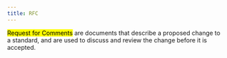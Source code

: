 ```yaml
---
title: RFC
---
```

<mark>Request for Comments</mark> are documents that describe a proposed change to a standard, and are used to discuss and review the change before it is accepted.
